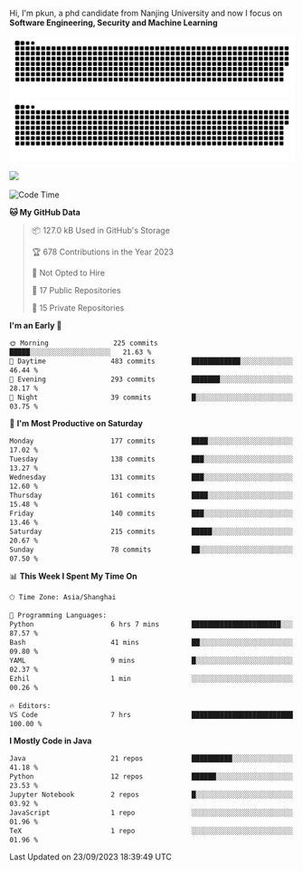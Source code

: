 Hi, I'm pkun, a phd candidate from Nanjing University and now I focus on **Software Engineering, Security and Machine Learning**

![GitHub Snake Light](https://github.com/pppppkun/pppppkun/blob/output/github-snake.svg#gh-light-mode-only)
![GitHub Snake dark](https://github.com/pppppkun/pppppkun/blob/output/github-snake-dark.svg#gh-dark-mode-only)

![](https://komarev.com/ghpvc/?username=pppppkun)
<!--START_SECTION:waka-->
![Code Time](http://img.shields.io/badge/Code%20Time-1%2C923%20hrs%2048%20mins-blue)

**🐱 My GitHub Data** 

> 📦 127.0 kB Used in GitHub's Storage 
 > 
> 🏆 678 Contributions in the Year 2023
 > 
> 🚫 Not Opted to Hire
 > 
> 📜 17 Public Repositories 
 > 
> 🔑 15 Private Repositories 
 > 
**I'm an Early 🐤** 

```text
🌞 Morning                225 commits         █████░░░░░░░░░░░░░░░░░░░░   21.63 % 
🌆 Daytime                483 commits         ████████████░░░░░░░░░░░░░   46.44 % 
🌃 Evening                293 commits         ███████░░░░░░░░░░░░░░░░░░   28.17 % 
🌙 Night                  39 commits          █░░░░░░░░░░░░░░░░░░░░░░░░   03.75 % 
```
📅 **I'm Most Productive on Saturday** 

```text
Monday                   177 commits         ████░░░░░░░░░░░░░░░░░░░░░   17.02 % 
Tuesday                  138 commits         ███░░░░░░░░░░░░░░░░░░░░░░   13.27 % 
Wednesday                131 commits         ███░░░░░░░░░░░░░░░░░░░░░░   12.60 % 
Thursday                 161 commits         ████░░░░░░░░░░░░░░░░░░░░░   15.48 % 
Friday                   140 commits         ███░░░░░░░░░░░░░░░░░░░░░░   13.46 % 
Saturday                 215 commits         █████░░░░░░░░░░░░░░░░░░░░   20.67 % 
Sunday                   78 commits          ██░░░░░░░░░░░░░░░░░░░░░░░   07.50 % 
```


📊 **This Week I Spent My Time On** 

```text
🕑︎ Time Zone: Asia/Shanghai

💬 Programming Languages: 
Python                   6 hrs 7 mins        ██████████████████████░░░   87.57 % 
Bash                     41 mins             ██░░░░░░░░░░░░░░░░░░░░░░░   09.80 % 
YAML                     9 mins              █░░░░░░░░░░░░░░░░░░░░░░░░   02.37 % 
Ezhil                    1 min               ░░░░░░░░░░░░░░░░░░░░░░░░░   00.26 % 

🔥 Editors: 
VS Code                  7 hrs               █████████████████████████   100.00 % 
```

**I Mostly Code in Java** 

```text
Java                     21 repos            ██████████░░░░░░░░░░░░░░░   41.18 % 
Python                   12 repos            ██████░░░░░░░░░░░░░░░░░░░   23.53 % 
Jupyter Notebook         2 repos             █░░░░░░░░░░░░░░░░░░░░░░░░   03.92 % 
JavaScript               1 repo              ░░░░░░░░░░░░░░░░░░░░░░░░░   01.96 % 
TeX                      1 repo              ░░░░░░░░░░░░░░░░░░░░░░░░░   01.96 % 
```




 Last Updated on 23/09/2023 18:39:49 UTC
<!--END_SECTION:waka-->
